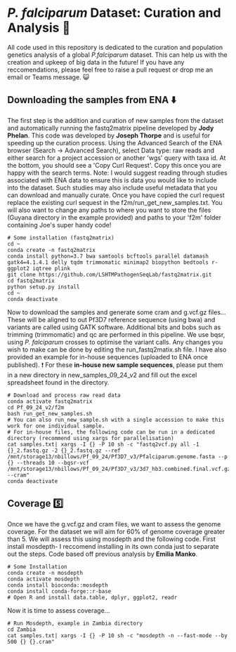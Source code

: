 # _P. falciparum_ Dataset: Curation and Analysis :dna:
All code used in this repository is dedicated to the curation and population genetics analysis of a global _P.falciparum_ dataset. This can help us with the creation and upkeep of big data in the future! If you have any reccomendations, please feel free to raise a pull request or drop me an email or Teams message. :smiley_cat:

## Downloading the samples from ENA :arrow_down:
The first step is the addition and curation of new samples from the dataset and automatically running the fastq2matrix pipeline developed by **Jody Phelan**. This code was developed by **Joseph Thorpe** and is useful for speeding up the curation process. Using the Advanced Search of the ENA browser (Search -> Advanced Search), select Data type: raw reads and either search for a project accession or another 'wgs' query with taxa id. At the bottom, you should see a 'Copy Curl Request'. Copy this once you are happy with the search terms. Note: I would suggest reading through studies associated with ENA data to ensure this is data you would like to include into the dataset. Such studies may also include useful metadata that you can download and manually curate. Once you have copied the curl request replace the existing curl sequest in the f2m/run_get_new_samples.txt. You will also want to change any paths to where you want to store the files (Guyana directory in the example provided) and paths to your 'f2m' folder containing Joe's super handy code! 

```
# Some installation (fastq2matrix)
cd ~
conda create -n fastq2matrix
conda install python=3.7 bwa samtools bcftools parallel datamash gatk4=4.1.4.1 delly tqdm trimmomatic minimap2 biopython bedtools r-ggplot2 iqtree plink
git clone https://github.com/LSHTMPathogenSeqLab/fastq2matrix.git
cd fastq2matrix
python setup.py install
cd ~
conda deactivate
```

Now to download the samples and generate some cram and g.vcf.gz files... These will be aligned to out Pf3D7 reference sequence (using bwa) and variants are called using GATK software. Additional bits and bobs such as trimming (trimmomatic) and qc are performed in this pipeline. We use bqsr, using *P. falciparum* crosses to optimise the variant calls. Any changes you wish to make can be done by editing the run_fastq2matix.sh file. I have also provided an example for in-house sequences (uploaded to ENA once published). :heavy_exclamation_mark: For these **in-house new sample sequences**, please put them in a new directory in new_samples_09_24_v2 and fill out the excel spreadsheet found in the directory. 
```
# Download and process raw read data
conda activate fastq2matrix
cd Pf_09_24_v2/f2m
bash run_get_new_samples.sh
# You can also run_new_sample.sh with a single accession to make this work for one individual sample.
# For in-house files, the following code can be run in a dedicated directory (recommend using xargs for parallelisation)
cat samples.txt| xargs -I {} -P 10 sh -c "fastq2vcf.py all -1 {}_2.fastq.gz -2 {}_2.fastq.gz --ref /mnt/storage13/nbillows/Pf_09_24/Pf3D7_v3/Pfalciparum.genome.fasta --p {} --threads 10 --bqsr-vcf	/mnt/storage13/nbillows/Pf_09_24/Pf3D7_v3/3d7_hb3.combined.final.vcf.gz,/mnt/storage13/nbillows/Pf_09_24/Pf3D7_v3/7g8_gb4.combined.final.vcf.gz,/mnt/storage13/nbillows/Pf_09_24/Pf3D7_v3/hb3_dd2.combined.final.vcf.gz	--cram"
conda deactivate
```

## Coverage :five:
Once we have the g.vcf.gz and cram files, we want to assess the genome coverage. For the dataset we will aim for 60% of genome coverage greater than 5. We will assess this using mosdepth and the following code. First install mosdepth- I reccomend installing in its own conda just to separate out the steps. Code based off previous analysis by **Emilia Manko**. 
```
# Some Installation
conda create -n mosdepth
conda activate mosdepth
conda install bioconda::mosdepth
conda install conda-forge::r-base
# Open R and install data.table, dplyr, ggplot2, readr
```
Now it is time to assess coverage...
```
# Run Mosdepth, example in Zambia directory
cd Zambia
cat samples.txt| xargs -I {} -P 10 sh -c "mosdepth -n --fast-mode --by 500 {} {}.cram"

```

